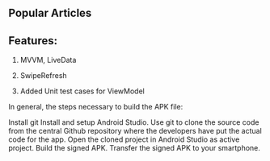 ## Popular Articles
## Features:

1. MVVM, LiveData

2. SwipeRefresh

3. Added Unit test cases for ViewModel

In general, the steps necessary to build the APK file:

Install git
Install and setup Android Studio.
Use git to clone the source code from the central Github repository where the developers have put the actual code for the app.
Open the cloned project in Android Studio as active project.
Build the signed APK.
Transfer the signed APK to your smartphone.